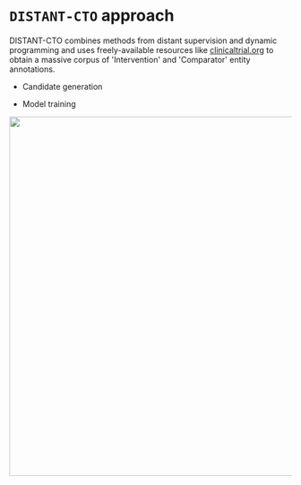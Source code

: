 # `DISTANT-CTO` approach

DISTANT-CTO combines methods from distant supervision and dynamic programming and uses freely-available resources like [clinicaltrial.org](https://clinicaltrials.gov/) to obtain a massive corpus of 'Intervention' and 'Comparator' entity annotations.




- Candidate generation



- Model training

<img src="https://github.com/anjani-dhrangadhariya/distant-cto/blob/main/Data/candidategenerationcolor_cmyk.jpeg" width="640"/>
